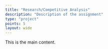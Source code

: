 ```yaml
---
title: "Research/Competitive Analysis"
description: "Description of the assignment"
type: "project"
points: 5
layout: wide
---
```


This is the main content.